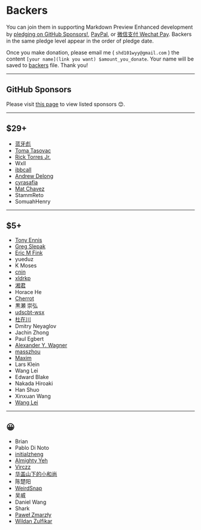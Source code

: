 # Backers

You can join them in supporting Markdown Preview Enhanced development by [pledging on GitHub Sponsors!](https://github.com/sponsors/shd101wyy), [PayPal](paypal.md), or [微信支付 Wechat Pay](wechat.md). Backers in the same pledge level appear in the order of pledge date.

Once you make donation, please email me ( `shd101wyy@gmail.com` ) the content `[your name](link you want) $amount_you_donate`. Your name will be saved to [backers](backers.md) file. Thank you!

---

## GitHub Sponsors

Please visit [this page](https://github.com/sponsors/shd101wyy) to view listed sponsors 😊.

---

## \$29+

- [蓝牙彪](https://www.zhihu.com/people/bluetoothbiao/answers)
- [Toma Tasovac](https://twitter.com/ttasovac)
- [Rick Torres Jr.](https://twitter.com/Rick_Torres_Jr)
- Wxll
- [ibbcall](https://github.com/ibbcall)
- [Andrew Delong](https://github.com/andrewdelong)
- [cyrasafia](https://github.com/cyrasafia)
- [Mat Chavez](https://matchavez.com)
- StammReto
- SomuahHenry

---

## \$5+

- [Tony Ennis](https://twitter.com/tonyennis)
- [Greg Slepak](https://twitter.com/taoeffect)
- [Eric M Fink](https://github.com/LuckyJimJD)
- yueduz
- K Moses
- [cnin](https://github.com/cnin)
- [xldrkp](axel-duerkop.de/blog)
- [湘君](https://www.sierxue.me/)
- Horace He
- [Cherrot](https://cherrot.com/)
- 黒瀬 崇弘
- [udscbt-wsx](https://github.com/udscbt-wsx)
- [杜在川](https://www.zhihu.com/people/duzaichuan/activities)
- Dmitry Neyaglov
- Jachin Zhong
- Paul Egbert
- [Alexander Y. Wagner](https://www2.ccs.tsukuba.ac.jp/Astro/Members/ayw/)
- [masszhou](https://github.com/masszhou)
- [Maxim](https://github.com/maxim-ge)
- Lars Klein
- Wang Lei
- Edward Blake
- Nakada Hiroaki
- Han Shuo
- Xinxuan Wang
- [Wang Lei](https://www.linkedin.com/in/leiwangsg)

---

## 😀

- Brian
- Pablo Di Noto
- [initialzheng](https://github.com/initialzheng)
- [Almighty Yeh](https://www.linkedin.com/in/almighty-yeh-765a7274)
- [Virczz](https://github.com/Virczz)
- [华盖山下的小和尚](https://www.kssm.ltd/)
- 陈楚阳
- [WeirdSnap](https://github.com/weirdsnap)
- 吴威
- Daniel Wang
- Shark
- [Paweł Zmarzły](https://github.com/pzmarzly)
- [Wildan Zulfikar](https://github.com/wzulfikar)
